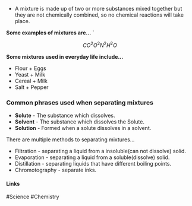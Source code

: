 
- A mixture is made up of two or more substances mixed together but they are not chemically combined, so no chemical reactions will take place.

**Some examples of mixtures are...**
`
```math
CO^2
O^2
N^2
H^2O
```
**Some mixtures used in everyday life include...**

- Flour + Eggs
- Yeast + Milk
- Cereal + Milk
- Salt + Pepper

### Common phrases used when separating mixtures

- **Solute** - The substance which dissolves.
- **Solvent** - The substance which dissolves the Solute.
- **Solution** - Formed when a solute dissolves in a solvent.


There are multiple methods to separating mixtures...

- Filtration - separating a liquid from a insoluble(can not dissolve) solid.
- Evaporation - separating a liquid from a soluble(dissolve) solid.
- Distillation - separating liquids that have different boiling points.
- Chromotography - separate inks.



#### Links
#Science #Chemistry 